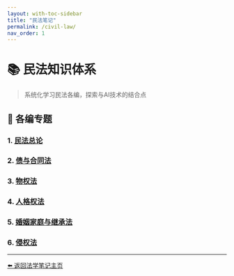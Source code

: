 ```yaml
---
layout: with-toc-sidebar
title: "民法笔记"
permalink: /civil-law/
nav_order: 1
---
```


# 📚 民法知识体系

> 系统化学习民法各编，探索与AI技术的结合点

## 🎯 各编专题

### 1. [民法总论](/civil-law-general-theory/)

### 2. [债与合同法](/civil-law-obligation-contract/)

### 3. [物权法](/civil-law-property-law/)

### 4. [人格权法](/civil-law-personality-rights/)

### 5. [婚姻家庭与继承法](/civil-law-family-inheritance/)

### 6. [侵权法](/civil-law-tort-law/)

---

[⬅️ 返回法学笔记主页](/legal-notes/)
